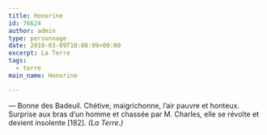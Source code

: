 ```yaml
---
title: Honorine
id: 76624
author: admin
type: personnage
date: 2010-03-09T10:08:09+00:00
excerpt: La Terre
tags:
  - terre
main_name: Honorine

---
```

— Bonne des Badeuil. Chétive, maigrichonne, l&rsquo;air pauvre et honteux. Surprise aux bras d&rsquo;un homme et chassée par M. Charles, elle se révolte et devient insolente [182]. _(La Terre.)_